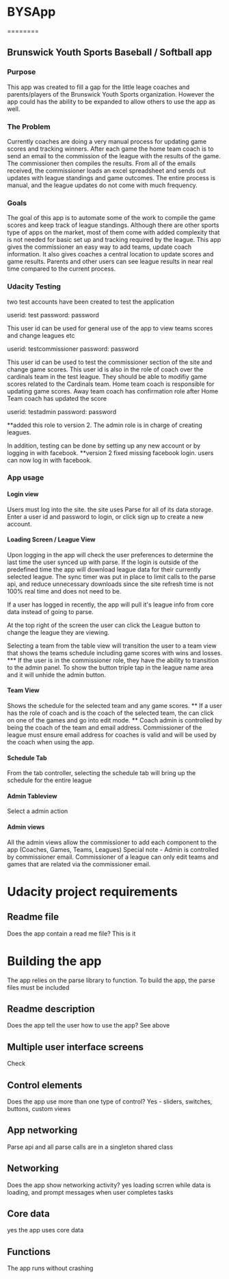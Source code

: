 # BYSApp
========
## Brunswick Youth Sports Baseball / Softball app

### Purpose
This app was created to fill a gap for the little leage coaches and parents/players of the Brunswick Youth Sports organization.
However the app could has the ability to be expanded to allow others to use the app as well.

### The Problem
Currently coaches are doing a very manual process for updating game scores and tracking winners. After each game the home team coach
is to send an email to the commission of the league with the results of the game. The commissioner then compiles the results. 
From all of the emails received, the commissioner loads an excel spreadsheet and sends out updates with league standings and 
game outcomes. The entire process is manual, and the league updates do not come with much frequency.

### Goals
The goal of this app is to automate some of the work to compile the game scores and keep track of league standings. Although there 
are other sports type of apps on the market, most of them come with added complexity that is not needed for basic set up and tracking 
required by the league. This app gives the commissioner an easy way to add teams, update coach information. It also gives coaches 
a central location to update scores and game results. Parents and other users can see league results in near real time compared 
to the current process.


### Udacity Testing
two test accounts have been created to test the application

userid: test
password: password

This user id can be used for general use of the app to view teams scores and change leagues etc

userid: testcommissioner
password: password

This user id can be used to test the commissioner section of the site and change game scores. 
This user id is also in the role of coach over the cardinals team in the test league. They should 
be able to modifiy game scores related to the Cardinals team. Home team coach is responsible for
updating game scores. Away team coach has confirmation role after Home Team coach has updated the score

userid: testadmin
password: password

**added this role to version 2. The admin role is in charge of creating leagues.

In addition, testing can be done by setting up any new account or by logging in with facebook.
**version 2 fixed missing facebook login. users can now log in with facebook.

### App usage
#### Login view
Users must log into the site. the site uses Parse for all of its data storage. Enter a user id and password to login, or click 
sign up to create a new account.

#### Loading Screen / League View
Upon logging in the app will check the user preferences to determine the last time the user synced up with parse. If the 
login is outside of the predefined time the app will download league data for their currently selected league. The sync timer 
was put in place to limit calls to the parse api, and reduce unnecessary downloads since the site refresh time is not 100% 
real time and does not need to be.

If a user has logged in recently, the app will pull it's league info from core data instead of going to parse.

At the top right of the screen the user can click the League button to change the league they are viewing. 

Selecting a team from the table view will transition the user to a team view that shows the teams schedule including game scores 
with wins and losses. 
*** If the user is in the commissioner role, they have the ability to transition to the admin panel. To show the button triple 
tap in the league name area and it will unhide the admin button.

#### Team View
Shows the schedule for the selected team and any game scores.
** If a user has the role of coach and is the coach of the selected team, the can click on one of the games and go into edit mode.
** Coach admin is controlled by being the coach of the team and email address. Commissioner of the league must ensure 
email address for coaches is valid and will be used by the coach when using the app.

#### Schedule Tab
From the tab controller, selecting the schedule tab will bring up the schedule for the entire league

#### Admin Tableview
Select a admin action

#### Admin views
All the admin views allow the commissioner to add each component to the app (Coaches, Games, Teams, Leagues)
Special note - Admin is controlled by commissioner email. Commissioner of a league can only edit teams and games that 
are related via the commissioner email.

# Udacity project requirements
## Readme file
Does the app contain a read me file? This is it

# Building the app
The app relies on the parse library to function. To build the app, the parse files must be included

## Readme description
Does the app tell the user how to use the app? See above

## Multiple user interface screens
Check

## Control elements
Does the app use more than one type of control? Yes - sliders, switches, buttons, custom views

## App networking
Parse api and all parse calls are in a singleton shared class

## Networking
Does the app show networking activity? yes loading scrren while data is loading, and prompt messages when user completes tasks

## Core data
yes the app uses core data

## Functions
The app runs without crashing


